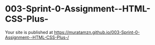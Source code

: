 # 003-Sprint-0-Assignment--HTML-CSS-Plus-
Your site is published at https://muratamzn.github.io/003-Sprint-0-Assignment--HTML-CSS-Plus-/
